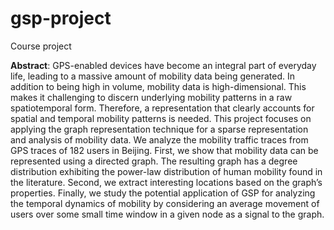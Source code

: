 # gsp-project
Course project 

**Abstract**: GPS-enabled devices have become an integral part of everyday
life, leading to a massive amount of mobility data being
generated. In addition to being high in volume, mobility
data is high-dimensional. This makes it challenging to
discern underlying mobility patterns in a raw spatiotemporal
form. Therefore, a representation that clearly accounts for
spatial and temporal mobility patterns is needed. This project
focuses on applying the graph representation technique for a
sparse representation and analysis of mobility data. We analyze
the mobility traffic traces from GPS traces of 182 users in
Beijing. First, we show that mobility data can be represented
using a directed graph. The resulting graph has a degree distribution
exhibiting the power-law distribution of human mobility
found in the literature. Second, we extract interesting
locations based on the graph’s properties. Finally, we study
the potential application of GSP for analyzing the temporal
dynamics of mobility by considering an average movement
of users over some small time window in a given node as a
signal to the graph.

